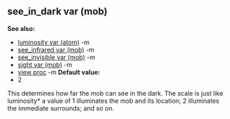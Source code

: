 ## see_in_dark var (mob)
**See also:**
*   [luminosity var (atom)](/ref/atom/var/luminosity.md) -m
*   [see_infrared var (mob)](/ref/mob/var/see_infrared.md) -m
*   [see_invisible var (mob)](/ref/mob/var/see_invisible.md) -m
*   [sight var (mob)](/ref/mob/var/sight.md) -m
*   [view proc](/ref/proc/view.md) -m<!-- -->
**Default value:**
*   2


This determines how far the mob can see in the dark. The scale
is just like luminosity* a value of 1 illuminates the mob and its
location; 2 illuminates the immediate surrounds; and so on.
